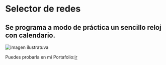 # Selector de redes
## Se programa a modo de práctica un sencillo reloj con calendario.
![imagen ilustratuva](example1.png)


Puedes probarla en mi Portafolio:[ir](https://leogidev.free.nf/Practicas/Reloj/)